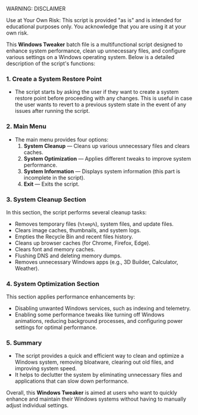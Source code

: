 WARNING: DISCLAIMER

 
Use at Your Own Risk: This script is provided "as is" and is intended for educational purposes only. You acknowledge that you are using it at your own risk.








This **Windows Tweaker** batch file is a multifunctional script designed to enhance system performance, clean up unnecessary files, and configure various settings 
on a Windows operating system. Below is a detailed description of the script's functions:

### 1. **Create a System Restore Point**
   - The script starts by asking the user if they want to create a system restore point before proceeding with any changes. This is useful in case the user wants to revert to a previous system state in the event of any issues after running the script.

### 2. **Main Menu**
   - The main menu provides four options:
     1. **System Cleanup** — Cleans up various unnecessary files and clears caches.
     2. **System Optimization** — Applies different tweaks to improve system performance.
     3. **System Information** — Displays system information (this part is incomplete in the script).
     4. **Exit** — Exits the script.

### 3. **System Cleanup Section**
   In this section, the script performs several cleanup tasks:
   - Removes temporary files (`%temp%`), system files, and update files.
   - Clears image caches, thumbnails, and system logs.
   - Empties the Recycle Bin and recent files history.
   - Cleans up browser caches (for Chrome, Firefox, Edge).
   - Clears font and memory caches.
   - Flushing DNS and deleting memory dumps.
   - Removes unnecessary Windows apps (e.g., 3D Builder, Calculator, Weather).

### 4. **System Optimization Section**
   This section applies performance enhancements by:
   - Disabling unwanted Windows services, such as indexing and telemetry.
   - Enabling some performance tweaks like turning off Windows animations, reducing background processes, and configuring power settings for optimal performance.

### 5. **Summary**
   - The script provides a quick and efficient way to clean and optimize a Windows system, removing bloatware, clearing out old files, and improving system speed.
   - It helps to declutter the system by eliminating unnecessary files and applications that can slow down performance.

Overall, this **Windows Tweaker** is aimed at users who want to quickly enhance and maintain their Windows systems without having to manually adjust individual settings.
